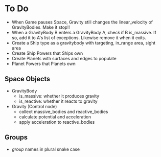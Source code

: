 To Do
=====

- When Game pauses Space, Gravity still changes the linear_velocity of GravityBodies. Make it stop!!
- When a GravityBody B enters a GravityBody A, check if B is_massive. If so, add it to A's list of exceptions. Likewise remove it when it exits.
- Create a Ship type as a gravitybody with targeting, in_range area, sight area
- Create Ship Powers that Ships own
- Create Planets with surfaces and edges to populate
- Planet Powers that Planets own



Space Objects
-------------

- GravityBody
    - is_massive: whether it produces gravity
    - is_reactive: whether it reacts to gravity
- Gravity (Control node)
    - collect massive_bodies and reactive_bodies
    - calculate potential and acceleration
    - apply acceleration to reactive_bodies

Groups
------

- *group* names in plural snake case
